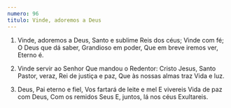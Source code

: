```yaml
---
numero: 96
titulo: Vinde, adoremos a Deus
---
```

1. Vinde, adoremos a Deus,
   Santo e sublime Reis dos céus;
   Vinde com fé;
   O Deus que dá saber,
   Grandioso em poder,
   Que em breve iremos ver,
   Eterno é.

2. Vinde servir ao Senhor
   Que mandou o Redentor:
   Cristo Jesus,
   Santo Pastor, veraz,
   Rei de justiça e paz,
   Que às nossas almas traz
   Vida e luz.

3. Deus, Pai eterno e fiel,
   Vos fartará de leite e mel
   E vivereis
   Vida de paz com Deus,
   Com os remidos Seus
   E, juntos, lá nos céus
   Exultareis.
